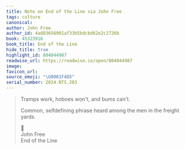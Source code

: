 ```yaml
---
title: Note on End of the Line via John Free
tags: culture
canonical:
author: John Free
author_id: 4ad83656901af33b5bdcbd62e2c2726b
book: 45323916
book_title: End of the Line
hide_title: true
highlight_id: 804044987
readwise_url: https://readwise.io/open/804044987
image:
favicon_url:
source_emoji: "\U0001F4D5"
serial_number: 2024.NTS.203
---
```

> Tramps work, hoboes won't, and bums can't.
> 
> Common, selfdefining phrase heard among the men in the freight yards.
> <div class="quoteback-footer"><div class="quoteback-avatar"><span class="mini-emoji"> 📕</span></div><div class="quoteback-metadata"><div class="metadata-inner"><span style="display:none">FROM:</span><div aria-label="John Free" class="quoteback-author"> John Free</div><div aria-label="End of the Line" class="quoteback-title"> End of the Line</div></div></div></div>
